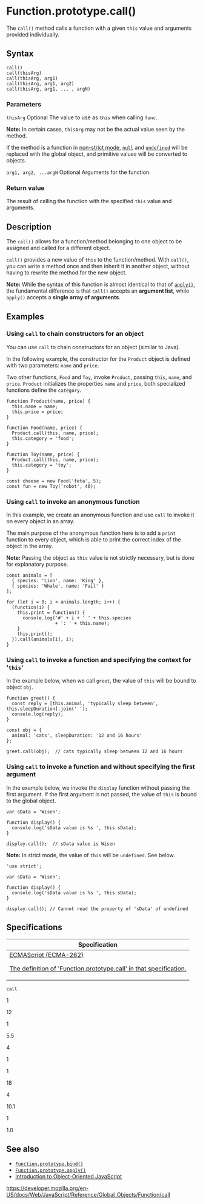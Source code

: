 # Function.prototype.call()

The `call()` method calls a function with a given `this` value and arguments provided individually.

## Syntax

    call()
    call(thisArg)
    call(thisArg, arg1)
    call(thisArg, arg1, arg2)
    call(thisArg, arg1, ... , argN)

### Parameters

`thisArg` <span class="badge inline optional">Optional</span>
The value to use as `this` when calling `func`.

**Note:** In certain cases, `thisArg` may not be the actual value seen by the method.

If the method is a function in [non-strict mode](../../strict_mode), [`null`](../null) and [`undefined`](../undefined) will be replaced with the global object, and primitive values will be converted to objects.

`arg1, arg2, ...argN` <span class="badge inline optional">Optional</span>
Arguments for the function.

### Return value

The result of calling the function with the specified `this` value and arguments.

## Description

The `call()` allows for a function/method belonging to one object to be assigned and called for a different object.

`call()` provides a new value of `this` to the function/method. With `call()`, you can write a method once and then inherit it in another object, without having to rewrite the method for the new object.

**Note:** While the syntax of this function is almost identical to that of [`apply()`](apply), the fundamental difference is that `call()` accepts an **argument list**, while `apply()` accepts a **single array of arguments**.

## Examples

### Using `call` to chain constructors for an object

You can use `call` to chain constructors for an object (similar to Java).

In the following example, the constructor for the `Product` object is defined with two parameters: `name` and `price`.

Two other functions, `Food` and `Toy`, invoke `Product`, passing `this`, `name`, and `price`. `Product` initializes the properties `name` and `price`, both specialized functions define the `category`.

    function Product(name, price) {
      this.name = name;
      this.price = price;
    }

    function Food(name, price) {
      Product.call(this, name, price);
      this.category = 'food';
    }

    function Toy(name, price) {
      Product.call(this, name, price);
      this.category = 'toy';
    }

    const cheese = new Food('feta', 5);
    const fun = new Toy('robot', 40);

### Using `call` to invoke an anonymous function

In this example, we create an anonymous function and use `call` to invoke it on every object in an array.

The main purpose of the anonymous function here is to add a `print` function to every object, which is able to print the correct index of the object in the array.

**Note:** Passing the object as `this` value is not strictly necessary, but is done for explanatory purpose.

    const animals = [
      { species: 'Lion', name: 'King' },
      { species: 'Whale', name: 'Fail' }
    ];

    for (let i = 0; i < animals.length; i++) {
      (function(i) {
        this.print = function() {
          console.log('#' + i + ' ' + this.species
                      + ': ' + this.name);
        }
        this.print();
      }).call(animals[i], i);
    }

### Using `call` to invoke a function and specifying the context for '`this`'

In the example below, when we call `greet`, the value of `this` will be bound to object `obj`.

    function greet() {
      const reply = [this.animal, 'typically sleep between', this.sleepDuration].join(' ');
      console.log(reply);
    }

    const obj = {
      animal: 'cats', sleepDuration: '12 and 16 hours'
    };

    greet.call(obj);  // cats typically sleep between 12 and 16 hours

### Using `call` to invoke a function and without specifying the first argument

In the example below, we invoke the `display` function without passing the first argument. If the first argument is not passed, the value of `this` is bound to the global object.

    var sData = 'Wisen';

    function display() {
      console.log('sData value is %s ', this.sData);
    }

    display.call();  // sData value is Wisen

**Note:** In strict mode, the value of `this` will be `undefined`. See below.

    'use strict';

    var sData = 'Wisen';

    function display() {
      console.log('sData value is %s ', this.sData);
    }

    display.call(); // Cannot read the property of 'sData' of undefined

## Specifications

<table>
<thead>
<tr class="header">
<th>Specification</th>
</tr>
</thead>
<tbody>
<tr class="odd">
<td>
<a href="https://tc39.es/ecma262/#sec-function.prototype.call">ECMAScript (ECMA-262)
<br/>

<span class="small">The definition of 'Function.prototype.call' in that specification.</span>
</a>
</td>
</tr>
</tbody>
</table>

`call`

1

12

1

5.5

4

1

1

18

4

10.1

1

1.0

## See also

-   [`Function.prototype.bind()`](bind)
-   [`Function.prototype.apply()`](apply)
-   [Introduction to Object-Oriented JavaScript](https://developer.mozilla.org/en-US/docs/Learn/JavaScript/Objects)

<a href="https://developer.mozilla.org/en-US/docs/Web/JavaScript/Reference/Global_Objects/Function/call" class="_attribution-link">https://developer.mozilla.org/en-US/docs/Web/JavaScript/Reference/Global_Objects/Function/call</a>
